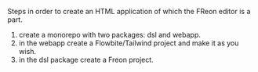 Steps in order to create an HTML application of which the FReon editor is a part.

1. create a monorepo with two packages: dsl and webapp.
2. in the webapp create a Flowbite/Tailwind project and make it as you wish.
3. in the dsl package create a Freon project.
